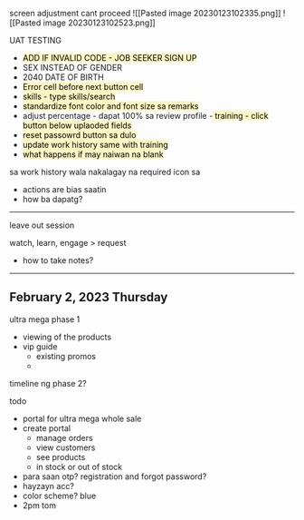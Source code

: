 screen adjustment
cant proceed
![[Pasted image 20230123102335.png]]
![[Pasted image 20230123102523.png]]


UAT TESTING
- <mark style="background: #FFF3A3A6;">ADD IF INVALID CODE  - JOB SEEKER SIGN UP</mark>
- SEX INSTEAD OF GENDER
- 2040 DATE OF BIRTH
- <mark style="background: #FFF3A3A6;">Error cell before next button cell</mark>
- <mark style="background: #FFF3A3A6;">skills - type skills/search </mark>
- <mark style="background: #FFF3A3A6;">standardize font color and font size sa remarks</mark>
- adjust percentage - dapat 100% sa review profile
-<mark style="background: #FFF3A3A6;"> training - click button below uplaoded fields</mark>
- <mark style="background: #FFF3A3A6;">reset passowrd button sa dulo</mark>
- <mark style="background: #FFF3A3A6;">update work history same with training</mark>
- <mark style="background: #FFF3A3A6;">what happens if may naiwan na blank</mark>


sa work history wala nakalagay na required icon sa 


- actions are bias saatin
- how ba dapatg?


--------------
leave out session

watch, learn, engage > request

- how to take notes?

------------------------
## February 2, 2023 Thursday
ultra mega
phase 1
- viewing of the products
- vip guide
    - existing promos
    - 
timeline ng phase 2?

todo
- portal for ultra mega whole sale
- create portal 
    - manage orders
    - view customers 
    - see products
    - in stock or out of stock
- para saan otp? registration and forgot password?
- hayzayn acc? 
- color scheme? blue
- 2pm tom
